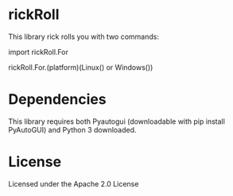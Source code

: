 # rickRoll
This library rick rolls you with two commands:

import rickRoll.For

rickRoll.For.(platform)(Linux() or Windows())

# Dependencies
This library requires both Pyautogui (downloadable with pip install PyAutoGUI) and Python 3 downloaded.

# License
Licensed under the Apache 2.0 License
